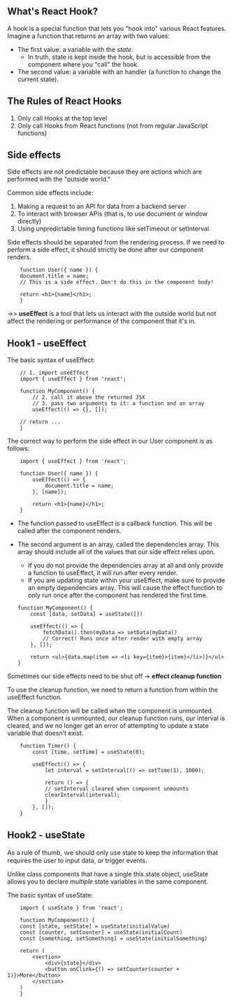 ## What's React Hook?
A hook is a special function that lets you "hook into" various React features. Imagine a function that returns an array with two values:
- The first value: a variable with the *state*.
    - In truth, state is kept inside the hook, but is accessible from the component where you "call" the hook.
- The second value: a variable with an handler (a function to change the current state).

## The Rules of React Hooks
1. Only call Hooks at the top level
2. Only call Hooks from React functions (not from regular JavaScript functions)

## Side effects 
Side effects are not predictable because they are actions which are performed with the "outside world."

Common side effects include:
1. Making a request to an API for data from a backend server
2. To interact with browser APIs (that is, to use document or window directly)
3. Using unpredictable timing functions like setTimeout or setInterval

Side effects should be separated from the rendering process. If we need to perform a side effect, it should strictly be done after our component renders.

```
    function User({ name }) {
    document.title = name; 
    // This is a side effect. Don't do this in the component body!
        
    return <h1>{name}</h1>;   
    }
```
->> **useEffect** is a tool that lets us interact with the outside world but not affect the rendering or performance of the component that it's in.

## Hook1 - useEffect
The basic syntax of useEffect:
```
    // 1. import useEffect
    import { useEffect } from 'react';

    function MyComponent() {
        // 2. call it above the returned JSX  
        // 3. pass two arguments to it: a function and an array
        useEffect(() => {}, []);
    
    // return ...
    }
```

The correct way to perform the side effect in our User component is as follows:
```
    import { useEffect } from 'react';

    function User({ name }) {
        useEffect(() => {
            document.title = name;
        }, [name]);
            
        return <h1>{name}</h1>;   
    }
```

- The function passed to useEffect is a callback function. This will be called after the component renders.

- The second argument is an array, called the dependencies array. This array should include all of the values that our side effect relies upon.
    - If you do not provide the dependencies array at all and only provide a function to useEffect, it will run after every render.
    - If you are updating state within your useEffect, make sure to provide an empty dependencies array. This will cause the effect function to only run once after the component has rendered the first time.
    ```
    function MyComponent() {
        const [data, setData] = useState([])  
            
        useEffect(() => {
            fetchData().then(myData => setData(myData))
            // Correct! Runs once after render with empty array
        }, []); 
        
        return <ul>{data.map(item => <li key={item}>{item}</li>)}</ul>
    }
    ```
Sometimes our side effects need to be shut off -> **effect cleanup function**

To use the cleanup function, we need to return a function from within the useEffect function.

The cleanup function will be called when the component is unmounted. When a component is unmounted, our cleanup function runs, our interval is cleared, and we no longer get an error of attempting to update a state variable that doesn't exist.

```
    function Timer() {
        const [time, setTime] = useState(0);
            
        useEffect(() => {
            let interval = setInterval(() => setTime(1), 1000); 

            return () => {
            // setInterval cleared when component unmounts
            clearInterval(interval);
            }
        }, []);
    }
```



## Hook2 - useState
As a rule of thumb, ｗe should only use state to keep the information that requires the user to input data, or trigger events.

Unlike class components that have a single this.state object, useState allows you to declare *multiple* state variables in the same component.


The basic syntax of useState:
```
    import { useState } from 'react';

    function MyComponent() {
    const [state, setState] = useState(initialValue)
    const [counter, setCounter] = useState(initialCount)
    const [something, setSomething] = useState(initialSomething)
    
    return (
        <section>
            <div>{state}</div>
            <button onClink={() => setCounter(counter + 1)}>More</button>
        </section>
    )
    }
```